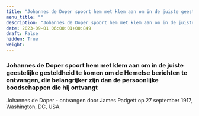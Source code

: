 ```yaml
---
title: "Johannes de Doper spoort hem met klem aan om in de juiste geestelijke gesteldheid te komen om de Hemelse berichten te ontvangen, die belangrijker zijn dan de persoonlijke boodschappen die hij ontvangt"
menu_title: ""
description: "Johannes de Doper spoort hem met klem aan om in de juiste geestelijke gesteldheid te komen om de Hemelse berichten te ontvangen, die belangrijker zijn dan de persoonlijke boodschappen die hij ontvangt"
date: 2023-09-01 06:00:01+00:849
draft: False
hidden: True
weight:
---
```

### Johannes de Doper spoort hem met klem aan om in de juiste geestelijke gesteldheid te komen om de Hemelse berichten te ontvangen, die belangrijker zijn dan de persoonlijke boodschappen die hij ontvangt

Johannes de Doper - ontvangen door James Padgett op 27 september 1917, Washington, DC, USA.
